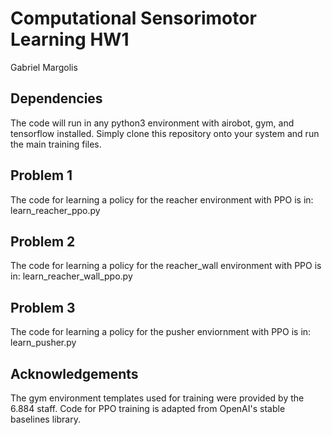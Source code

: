 # Computational Sensorimotor Learning HW1
Gabriel Margolis

## Dependencies
The code will run in any python3 environment with airobot, gym, and tensorflow installed. Simply clone this repository onto your system and run the main training files.

## Problem 1
The code for learning a policy for the reacher environment with PPO is in: learn_reacher_ppo.py

## Problem 2
The code for learning a policy for the reacher_wall environment with PPO is in: learn_reacher_wall_ppo.py

## Problem 3
The code for learning a policy for the pusher enviornment with PPO is in: learn_pusher.py

## Acknowledgements
The gym environment templates used for training were provided by the 6.884 staff. Code for PPO training is adapted from OpenAI's stable baselines library.

